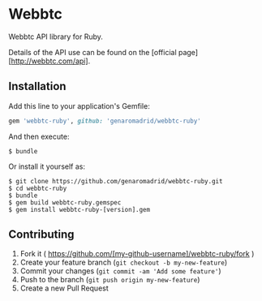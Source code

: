 # Webbtc

Webbtc API library for Ruby.

Details of the API use can be found on the [official page][http://webbtc.com/api].

## Installation

Add this line to your application's Gemfile:

```ruby
gem 'webbtc-ruby', github: 'genaromadrid/webbtc-ruby'
```

And then execute:

    $ bundle

Or install it yourself as:

    $ git clone https://github.com/genaromadrid/webbtc-ruby.git
    $ cd webbtc-ruby
    $ bundle
    $ gem build webbtc-ruby.gemspec
    $ gem install webbtc-ruby-[version].gem

## Contributing

1. Fork it ( https://github.com/[my-github-username]/webbtc-ruby/fork )
2. Create your feature branch (`git checkout -b my-new-feature`)
3. Commit your changes (`git commit -am 'Add some feature'`)
4. Push to the branch (`git push origin my-new-feature`)
5. Create a new Pull Request
